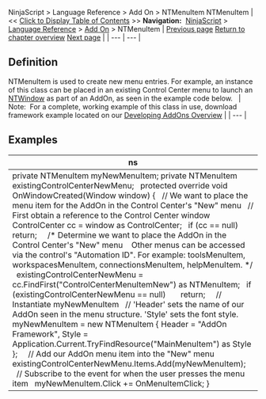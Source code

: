 ﻿
NinjaScript > Language Reference > Add On > NTMenuItem
NTMenuItem
| << [Click to Display Table of Contents](ntmenuitem.md) >> **Navigation:**     [NinjaScript](ninjascript.md) > [Language Reference](language_reference_wip.md) > [Add On](add_on.md) > NTMenuItem | [Previous page](newssubscription.md) [Return to chapter overview](add_on.md) [Next page](ntmessageboxsimple_show().md) |
| --- | --- |
## Definition
NTMenuItem is used to create new menu entries. For example, an instance of this class can be placed in an existing Control Center menu to launch an [NTWindow](ntwindow.md) as part of an AddOn, as seen in the example code below.
 
| Note:  For a complete, working example of this class in use, download framework example located on our [Developing AddOns Overview](developing_add_ons.md) |
| --- |

## Examples
| ns |
| --- |
| private NTMenuItem myNewMenuItem; private NTMenuItem existingControlCenterNewMenu;   protected override void OnWindowCreated(Window window) {    // We want to place the menu item for the AddOn in the Control Center's "New" menu    // First obtain a reference to the Control Center window    ControlCenter cc = window as ControlCenter;    if (cc == null)        return;      /* Determine we want to place the AddOn in the Control Center's "New" menu     Other menus can be accessed via the control's "Automation ID". For example: toolsMenuItem, workspacesMenuItem, connectionsMenuItem, helpMenuItem. */    existingControlCenterNewMenu = cc.FindFirst("ControlCenterMenuItemNew") as NTMenuItem;    if (existingControlCenterNewMenu == null)        return;      // Instantiate myNewMenuItem    // 'Header' sets the name of our AddOn seen in the menu structure. 'Style' sets the font style.    myNewMenuItem = new NTMenuItem { Header = "AddOn Framework", Style = Application.Current.TryFindResource("MainMenuItem") as Style };      // Add our AddOn menu item into the "New" menu    existingControlCenterNewMenu.Items.Add(myNewMenuItem);      // Subscribe to the event for when the user presses the menu item    myNewMenuItem.Click += OnMenuItemClick; } |
